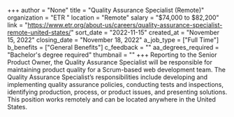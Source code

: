 +++
author = "None"
title = "Quality Assurance Specialist (Remote)"
organization = "ETR "
location = "Remote"
salary = "$74,000 to $82,200"
link = "https://www.etr.org/about-us/careers/quality-assurance-specialist-remote-united-states/"
sort_date = "2022-11-15"
created_at = "November 15, 2022"
closing_date = "November 18, 2022"
a_job_type = ["Full Time"]
b_benefits = ["General Benefits"]
c_feedback = ""
aa_degrees_required = "Bachelor's degree required"
thumbnail = ""
+++
Reporting to the Senior Product Owner, the Quality Assurance Specialist will be responsible for maintaining product quality for a Scrum-based web development team. The Quality Assurance Specialist’s responsibilities include developing and implementing quality assurance policies, conducting tests and inspections, identifying production, process, or product issues, and presenting solutions. This position works remotely and can be located anywhere in the United States.